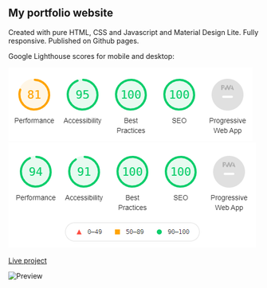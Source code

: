 ## My portfolio website
Created with pure HTML, CSS and Javascript and Material Design Lite. Fully responsive. Published on Github pages.

Google Lighthouse scores for mobile and desktop: 

![Mobile](https://raw.githubusercontent.com/Paahn/paahn-portfolio/master/assets/mobile-lighthouse.PNG)
![Desktop](https://raw.githubusercontent.com/Paahn/paahn-portfolio/master/assets/desktop-lighthouse.PNG)

[Live project](https://paahn.github.io/paahn-portfolio/)

![Preview](https://user-images.githubusercontent.com/45132887/145665137-3001f471-f2b6-4199-aed7-b533e4fc20e0.PNG)
